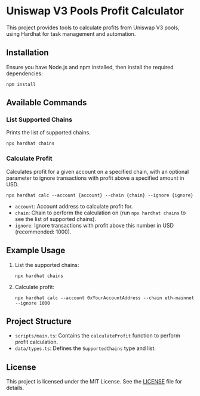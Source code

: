 # Uniswap V3 Pools Profit Calculator

This project provides tools to calculate profits from Uniswap V3 pools, using Hardhat for task management and automation.

## Installation

Ensure you have Node.js and npm installed, then install the required dependencies:

```shell
npm install
```

## Available Commands

### List Supported Chains

Prints the list of supported chains.

```shell
npx hardhat chains
```

### Calculate Profit

Calculates profit for a given account on a specified chain, with an optional parameter to ignore transactions with profit above a specified amount in USD.

```shell
npx hardhat calc --account {account} --chain {chain} --ignore {ignore}
```

- `account`: Account address to calculate profit for.
- `chain`: Chain to perform the calculation on (run `npx hardhat chains` to see the list of supported chains).
- `ignore`: Ignore transactions with profit above this number in USD (recommended: 1000).

## Example Usage

1. List the supported chains:

   ```shell
   npx hardhat chains
   ```

2. Calculate profit:

   ```shell
   npx hardhat calc --account 0xYourAccountAddress --chain eth-mainnet --ignore 1000
   ```

## Project Structure

- `scripts/main.ts`: Contains the `calculateProfit` function to perform profit calculation.
- `data/types.ts`: Defines the `SupportedChains` type and list.

## License

This project is licensed under the MIT License. See the [LICENSE](LICENSE) file for details.
